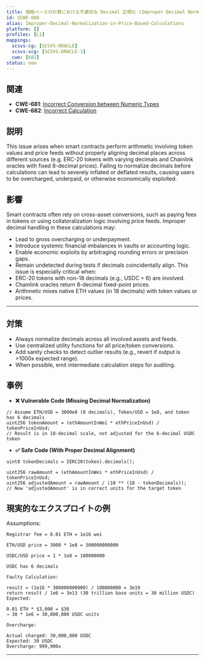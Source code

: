 ```yaml
---
title: 価格ベースの計算における不適切な Decimal 正規化 (Improper Decimal Normalization in Price-Based Calculations)
id: SCWE-088
alias: Improper-Decimal-Normalization-in-Price-Based-Calculations
platform: []
profiles: [L1]
mappings:
  scsvs-cg: [SCSVS-ORACLE]
  scsvs-scg: [SCSVS-ORACLE-1]
  cwe: [682]
status: new
---
```


## 関連
- **CWE-681**:  [Incorrect Conversion between Numeric Types](https://cwe.mitre.org/data/definitions/681.html)
- **CWE-682**:  [Incorrect Calculation](https://cwe.mitre.org/data/definitions/682.html)


## 説明
This issue arises when smart contracts perform arithmetic involving token values and price feeds without properly aligning decimal places across different sources (e.g. ERC-20 tokens with varying decimals and Chainlink oracles with fixed 8-decimal prices). Failing to normalize decimals before calculations can lead to severely inflated or deflated results, causing users to be overcharged, underpaid, or otherwise economically exploited.

## 影響
Smart contracts often rely on cross-asset conversions, such as paying fees in tokens or using collateralization logic involving price feeds. Improper decimal handling in these calculations may:
- Lead to gross overcharging or underpayment.
- Introduce systemic financial imbalances in vaults or accounting logic.
- Enable economic exploits by arbitraging rounding errors or precision gaps.
- Remain undetected during tests if decimals coincidentally align.
This issue is especially critical when:
- ERC-20 tokens with non-18 decimals (e.g., USDC = 6) are involved.
- Chainlink oracles return 8-decimal fixed-point prices.
- Arithmetic mixes native ETH values (in 18 decimals) with token values or prices.
---
## 対策
- Always normalize decimals across all involved assets and feeds.
- Use centralized utility functions for all price/token conversions.
- Add sanity checks to detect outlier results (e.g., revert if output is >1000x expected range).
- When possible, emit intermediate calculation steps for auditing.

## 事例

- **❌ Vulnerable Code (Missing Decimal Normalization)**
```solidity
// Assume ETH/USD = 3000e8 (8 decimals), Token/USD = 1e8, and token has 6 decimals
uint256 tokenAmount = (ethAmountInWei * ethPriceInUsd) / tokenPriceInUsd;
// Result is in 18-decimal scale, not adjusted for the 6-decimal USDC token
```

- **✅ Safe Code (With Proper Decimal Alignment)**
```solidity
uint8 tokenDecimals = IERC20(token).decimals();

uint256 rawAmount = (ethAmountInWei * ethPriceInUsd) / tokenPriceInUsd;
uint256 adjustedAmount = rawAmount / (10 ** (18 - tokenDecimals));
// Now 'adjustedAmount' is in correct units for the target token
```


## 現実的なエクスプロイトの例
Assumptions:

```solidity
Registrar fee = 0.01 ETH = 1e16 wei

ETH/USD price = 3000 * 1e8 = 300000000000

USDC/USD price = 1 * 1e8 = 100000000

USDC has 6 decimals

Faulty Calculation:

result = (1e16 * 300000000000) / 100000000 = 3e19
return result / 1e6 = 3e13 (30 trillion base units = 30 million USDC)
Expected:

0.01 ETH * $3,000 = $30
→ 30 * 1e6 = 30,000,000 USDC units

Overcharge:

Actual charged: 30,000,000 USDC
Expected: 30 USDC
Overcharge: 999,900x
```
---
